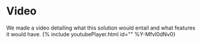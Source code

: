 # Video
We made a video detailing what this solution would entail and what features it would have.
{% include youtubePlayer.html id="" %Y-Mfvl0dNv0}